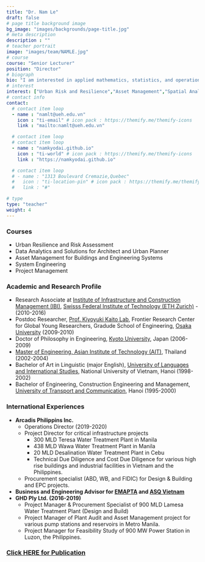 ```yaml
---
title: "Dr. Nam Le"
draft: false
# page title background image
bg_image: "images/backgrounds/page-title.jpg"
# meta description
description : ""
# teacher portrait
image: "images/team/NAMLE.jpg"
# course
course: "Senior Lecturer"
position: "Director"
# biograph
bio: "I am interested in applied mathematics, statistics, and operations research for optimal management and development of intervention strategies for buildings, infrastructure, and engineering systems."
# interest
interest: ["Urban Risk and Resilience","Asset Management","Spatial Analysis", "Operations Research", "Data Analytics and Machine Learning", "Project Management"]
# contact info
contact:
  # contact item loop
  - name : "namlt@ueh.edu.vn"
    icon : "ti-email" # icon pack : https://themify.me/themify-icons
    link : "mailto:namlt@ueh.edu.vn"

  # contact item loop
  # contact item loop
  - name : "namkyodai.github.io"
    icon : "ti-world" # icon pack : https://themify.me/themify-icons
    link : "https://namkyodai.github.io"

  # contact item loop
  # - name : "1313 Boulevard Cremazie,Quebec"
  #   icon : "ti-location-pin" # icon pack : https://themify.me/themify-icons
  #   link : "#"

# type
type: "teacher"
weight: 4
---
```



### Courses
* Urban Resilience and Risk Assessment
* Data Analytics and Solutions for Architect and Urban Planner
* Asset Management for Buildings and Engineering Systems
* System Engineering
* Project Management

### Academic and Research Profile
* Research Associate at [Institute of Infrastructure and Construction Management (IBI)](https://ibi.ethz.ch/), [Swisss Federal Institute of Technology (ETH Zurich)](https://ethz.ch/en.html) - (2010-2016)
* Postdoc Researcher, [Prof. Kiyoyuki Kaito Lab](http://www.infra-assetmetrics.com/), Frontier Research Center for Global Young Researchers, Gradude School of Engineering, [Osaka University](https://www.osaka-u.ac.jp/) (2009-2010)
* Doctor of Philosophy in Engineering, [Kyoto University](https://www.kyoto-u.ac.jp/en), Japan (2006-2009)
* [Master of Engineering, Asian Institute of Technology (AIT)](https://www.ait.ac.th/), Thailand (2002-2004)
* Bachelor of Art in Linguistic (major English), [University of Languages and International Studies](http://en.ulis.vnu.edu.vn/), National University of Vietnam, Hanoi (1998-2002)
* Bachelor of Engineering, Construction Engineering and Management, [University of Transport and Communication](http://en.utc.edu.vn/), Hanoi (1995-2000)

### International Experiences
* **Arcadis Philippins Inc.**
  - Operations Director (2019-2020)
  - Project Director for critical infrastructure projects
    - 300 MLD Teresa Water Treatment Plant in Manila
    - 438 MLD Wawa Water Treatment Plant in Manila
    - 20 MLD Desalination Water Treatment Plant in Cebu
    - Technical Due Diligence and Cost Due Diligence for various high rise buildings and industrial facilities in Vietnam and the Philippines.
  - Procurement specialist (ABD, WB, and FIDIC) for Design & Building and EPC projects.
* **Business and Engineering Advisor for [EMAPTA](http://www.emapta.com) and [ASQ Vietnam](https://asq.vn)**
* **GHD Ply Ltd. (2016-2019)**
  * Project Manager & Procurement Specialist of 900 MLD Lamesa Water Treatment Plant (Design and Build)
  * Project Manager of Plant Audit and Asset Management project for various pump stations and reservoirs in Metro Manila.
  * Project Manager for Feasibility Study of 900 MW Power Station in Luzon, the Philippines.


### [Click HERE for Publication](https://namkyodai.github.io/publication/)
